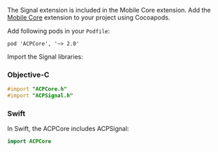 ​The Signal extension is included in the Mobile Core extension. Add the [Mobile Core](../index.md) extension to your project using Cocoapods.

Add following pods in your `Podfile`:

```pod
pod 'ACPCore', '~> 2.0'
```

Import the Signal libraries:

### Objective-C

```objectivec
#import "ACPCore.h"
#import "ACPSignal.h"
```

### Swift

In Swift, the ACPCore includes ACPSignal:

```swift
import ACPCore
```